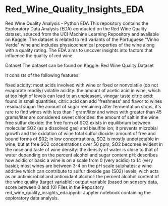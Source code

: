 # Red_Wine_Quality_Insights_EDA

Red Wine Quality Analysis - Python EDA
This repository contains the Exploratory Data Analysis (EDA) conducted on the Red Wine Quality dataset, sourced from the UCI Machine Learning Repository and available on Kaggle. The dataset is related to red variants of the Portuguese "Vinho Verde" wine and includes physicochemical properties of the wine along with a quality rating. The EDA aims to uncover insights into factors that influence the quality of red wine.

Dataset
The dataset can be found on Kaggle: Red Wine Quality Dataset

It consists of the following features:

fixed acidity: most acids involved with wine or fixed or nonvolatile (do not evaporate readily)
volatile acidity: the amount of acetic acid in wine, which at too high of levels can lead to an unpleasant, vinegar taste
citric acid: found in small quantities, citric acid can add 'freshness' and flavor to wines
residual sugar: the amount of sugar remaining after fermentation stops, it's rare to find wines with less than 1 gram/liter and wines with greater than 45 grams/liter are considered sweet
chlorides: the amount of salt in the wine
free sulfur dioxide: the free form of SO2 exists in equilibrium between molecular SO2 (as a dissolved gas) and bisulfite ion; it prevents microbial growth and the oxidation of wine
total sulfur dioxide: amount of free and bound forms of S02; in low concentrations, SO2 is mostly undetectable in wine, but at free SO2 concentrations over 50 ppm, SO2 becomes evident in the nose and taste of wine
density: the density of water is close to that of water depending on the percent alcohol and sugar content
pH: describes how acidic or basic a wine is on a scale from 0 (very acidic) to 14 (very basic); most wines are between 3-4 on the pH scale
sulphates: a wine additive which can contribute to sulfur dioxide gas (S02) levels, wich acts as an antimicrobial and antioxidant
alcohol: the percent alcohol content of the wine
quality (target variable): output variable (based on sensory data, score between 0 and 10)
Files in the Repository
red_wine_quality_insights_eda.ipynb: Jupyter notebook containing the exploratory data analysis.
